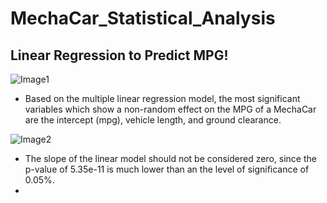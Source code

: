 # MechaCar_Statistical_Analysis

## Linear Regression to Predict MPG!

![Image1](https://user-images.githubusercontent.com/82347825/128112434-8df09bd5-28b3-411b-8666-668f514fc665.png)

- Based on the multiple linear regression model, the most significant variables which show a non-random effect on the MPG of a MechaCar are the intercept (mpg), vehicle length, and ground clearance.

![Image2](https://user-images.githubusercontent.com/82347825/128114941-f64f0913-4e47-407f-a3ec-b69525bcbf6f.png)

- The slope of the linear model should not be considered zero, since the p-value of 5.35e-11 is much lower than an the level of significance of 0.05%.
- 
